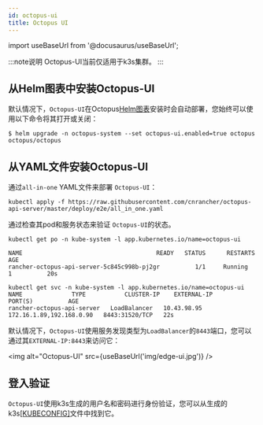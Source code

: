 ```yaml
---
id: octopus-ui
title: Octopus UI
---
```


import useBaseUrl from '@docusaurus/useBaseUrl';

:::note说明
Octopus-UI当前仅适用于k3s集群。
:::
## 从Helm图表中安装Octopus-UI

默认情况下，`Octopus-UI`在Octopus[Helm图表](./install#1-octopus-helm-应用)安装时会自动部署，您始终可以使用以下命令将其打开或关闭：
```shell script
$ helm upgrade -n octopus-system --set octopus-ui.enabled=true octopus octopus/octopus
```


## 从YAML文件安装Octopus-UI

通过`all-in-one` YAML文件来部署 `Octopus-UI`：

```shell script
kubectl apply -f https://raw.githubusercontent.com/cnrancher/octopus-api-server/master/deploy/e2e/all_in_one.yaml
```

通过检查其pod和服务状态来验证 `Octopus-UI`的状态。
```shell script
kubectl get po -n kube-system -l app.kubernetes.io/name=octopus-ui

NAME                                      READY   STATUS      RESTARTS   AGE
rancher-octopus-api-server-5c845c998b-pj2gr          1/1     Running     1          20s

kubectl get svc -n kube-system -l app.kubernetes.io/name=octopus-ui
NAME              TYPE           CLUSTER-IP    EXTERNAL-IP                PORT(S)          AGE
rancher-octopus-api-server   LoadBalancer   10.43.98.95   172.16.1.89,192.168.0.90   8443:31520/TCP   22s
```

默认情况下，`Octopus-UI`使用服务发现类型为`LoadBalancer`的`8443`端口，您可以通过其`EXTERNAL-IP:8443`来访问它：

<img alt="Octopus-UI" src={useBaseUrl('img/edge-ui.jpg')} />

## 登入验证

`Octopus-UI`使用k3s生成的用户名和密码进行身份验证，您可以从生成的k3s[[KUBECONFIG]](https://rancher.com/docs/k3s/latest/en/cluster-access/)文件中找到它。

